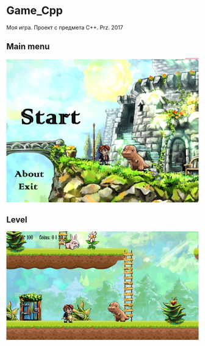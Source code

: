 # Game_Cpp
Моя игра. Проект с предмета С++. Prz. 2017
## Main menu
![Иллюстрация к проекту](https://github.com/DrDoker/Game_Cpp/blob/master/README/Start.png)

## Level
![Иллюстрация к проекту](https://github.com/DrDoker/Game_Cpp/blob/master/README/level1.png)
